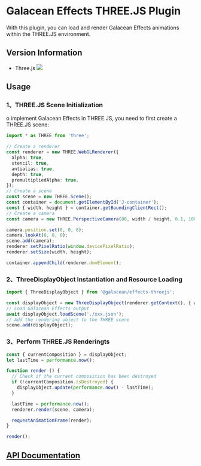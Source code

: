 # Galacean Effects THREE.JS Plugin

With this plugin, you can load and render Galacean Effects animations within the THREE.JS environment.

## Version Information

- Three.js ![](https://img.shields.io/badge/npm-0.149.0-green.svg?style=flat-square)

## Usage

### 1、THREE.JS Scene Initialization

o implement Galacean Effects in THREE.JS, you need to first create a THREE.JS scene:

``` ts
import * as THREE from 'three';

// Create a renderer
const renderer = new THREE.WebGLRenderer({
  alpha: true,
  stencil: true,
  antialias: true,
  depth: true,
  premultipliedAlpha: true,
});
// Create a scene
const scene = new THREE.Scene();
const container = document.getElementById('J-container');
const { width, height } = container.getBoundingClientRect();
// Create a camera
const camera = new THREE.PerspectiveCamera(80, width / height, 0.1, 1000);

camera.position.set(0, 0, 8);
camera.lookAt(0, 0, 0);
scene.add(camera);
renderer.setPixelRatio(window.devicePixelRatio);
renderer.setSize(width, height);

container.appendChild(renderer.domElement);
```

### 2、ThreeDisplayObject Instantiation and Resource Loading

``` ts
import { ThreeDisplayObject } from '@galacean/effects-threejs';

const displayObject = new ThreeDisplayObject(renderer.getContext(), { width, height });
// Load Galacean Effects output
await displayObject.loadScene('./xxx.json');
// Add the rendering object to the THREE scene
scene.add(displayObject);
```

### 3、Perform THREE.JS Renderingts

``` ts
const { currentComposition } = displayObject;
let lastTime = performance.now();

function render () {
  // Check if the current composition has been destroyed
  if (!currentComposition.isDestroyed) {
    displayObject.update(performance.now() - lastTime);
  }

  lastTime = performance.now();
  renderer.render(scene, camera);

  requestAnimationFrame(render);
}

render();
```

## [API Documentation](https://galacean.antgroup.com/effects/#/api/modules_galacean_effects_threejs)
